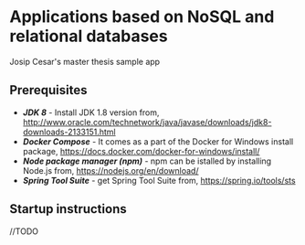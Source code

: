 # Applications based on NoSQL and relational databases
Josip Cesar's master thesis sample app

## Prerequisites
* **_JDK 8_** - Install JDK 1.8 version from, http://www.oracle.com/technetwork/java/javase/downloads/jdk8-downloads-2133151.html
* **_Docker Compose_** - It comes as a part of the Docker for Windows install package, https://docs.docker.com/docker-for-windows/install/
* **_Node package manager (npm)_** - npm can be istalled by installing Node.js from, https://nodejs.org/en/download/
* **_Spring Tool Suite_** - get Spring Tool Suite from, https://spring.io/tools/sts

## Startup instructions 
//TODO
